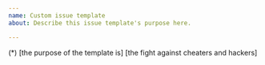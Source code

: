 ```yaml
---
name: Custom issue template
about: Describe this issue template's purpose here.

---
```


(*)
[the purpose of the template is]
[the fight against cheaters and hackers]
